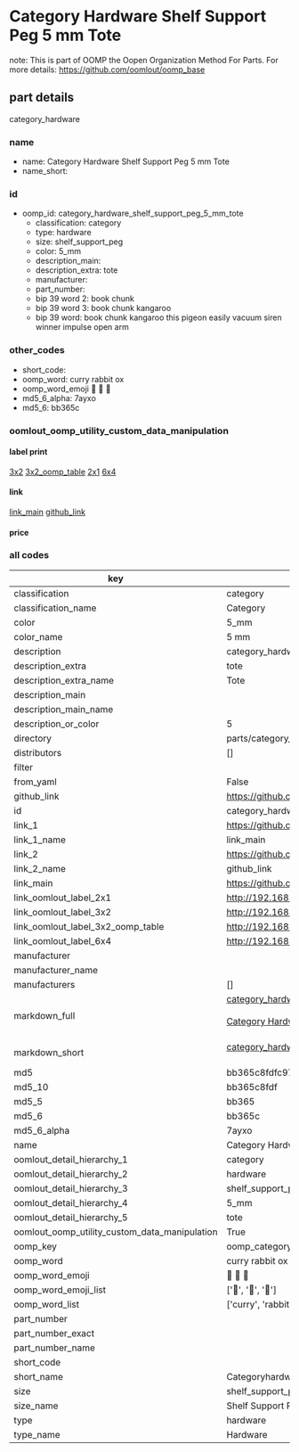 # Category Hardware Shelf Support Peg 5 mm Tote  

note: This is part of OOMP the Oopen Organization Method For Parts. For more details: https://github.com/oomlout/oomp_base

##  part details



category_hardware

### name
* name: Category Hardware Shelf Support Peg 5 mm Tote
* name_short: 
### id
* oomp_id: category_hardware_shelf_support_peg_5_mm_tote
  * classification: category
  * type: hardware
  * size: shelf_support_peg
  * color: 5_mm
  * description_main: 
  * description_extra: tote
  * manufacturer: 
  * part_number: 
  * bip 39 word 2: book chunk
  * bip 39 word 3: book chunk kangaroo
  * bip 39 word: book chunk kangaroo this pigeon easily vacuum siren winner impulse open arm

### other_codes
* short_code: 
* oomp_word: curry rabbit ox
* oomp_word_emoji :curry: :rabbit: :ox:
* md5_6_alpha: 7ayxo
* md5_6: bb365c






### oomlout_oomp_utility_custom_data_manipulation
#### label print
[3x2](http://192.168.1.245:1112/?label=oomp%207ayxo)
[3x2_oomp_table](http://192.168.1.107:1112/?label=oomp%207ayxo)
[2x1](http://192.168.1.242:1112/?label=oomp%207ayxo)
[6x4](http://192.168.1.55:1112/?label=oomp%207ayxo)    

#### link

[link_main](https://github.com/oomlout/oomlout_oomp_current_version_messy/tree/main/parts/category_hardware_shelf_support_peg_5_mm_tote) [github_link](https://github.com/oomlout/oomlout_oomp_part_src/tree/main/parts/category_hardware_shelf_support_peg_5_mm_tote)                             

#### price







### all codes 
| key | value |  
| --- | --- |  
| classification | category |  
| classification_name | Category |  
| color | 5_mm |  
| color_name | 5 mm |  
| description | category_hardware |  
| description_extra | tote |  
| description_extra_name | Tote |  
| description_main |  |  
| description_main_name |  |  
| description_or_color | 5  |  
| directory | parts/category_hardware_shelf_support_peg_5_mm_tote |  
| distributors | [] |  
| filter |  |  
| from_yaml | False |  
| github_link | https://github.com/oomlout/oomlout_oomp_part_src/tree/main/parts/category_hardware_shelf_support_peg_5_mm_tote |  
| id | category_hardware_shelf_support_peg_5_mm_tote |  
| link_1 | https://github.com/oomlout/oomlout_oomp_current_version_messy/tree/main/parts/category_hardware_shelf_support_peg_5_mm_tote |  
| link_1_name | link_main |  
| link_2 | https://github.com/oomlout/oomlout_oomp_part_src/tree/main/parts/category_hardware_shelf_support_peg_5_mm_tote |  
| link_2_name | github_link |  
| link_main | https://github.com/oomlout/oomlout_oomp_current_version_messy/tree/main/parts/category_hardware_shelf_support_peg_5_mm_tote |  
| link_oomlout_label_2x1 | http://192.168.1.242:1112/?label=oomp%207ayxo |  
| link_oomlout_label_3x2 | http://192.168.1.245:1112/?label=oomp%207ayxo |  
| link_oomlout_label_3x2_oomp_table | http://192.168.1.107:1112/?label=oomp%207ayxo |  
| link_oomlout_label_6x4 | http://192.168.1.55:1112/?label=oomp%207ayxo |  
| manufacturer |  |  
| manufacturer_name |  |  
| manufacturers | [] |  
| markdown_full | [category_hardware_shelf_support_peg_5_mm_tote](https://github.com/oomlout/oomlout_oomp_current_version_messy/tree/main/parts/category_hardware_shelf_support_peg_5_mm_tote)<br>[](https://github.com/oomlout/oomlout_oomp_current_version_messy/tree/main/parts/category_hardware_shelf_support_peg_5_mm_tote)<br>[Category Hardware Shelf Support Peg 5 Mm Tote](https://github.com/oomlout/oomlout_oomp_current_version_messy/tree/main/parts/category_hardware_shelf_support_peg_5_mm_tote)<br><br> |  
| markdown_short | [category_hardware_shelf_support_peg_5_mm_tote](https://github.com/oomlout/oomlout_oomp_current_version_messy/tree/main/parts/category_hardware_shelf_support_peg_5_mm_tote)<br><br> |  
| md5 | bb365c8fdfc97e1116525e0cf30a28cc |  
| md5_10 | bb365c8fdf |  
| md5_5 | bb365 |  
| md5_6 | bb365c |  
| md5_6_alpha | 7ayxo |  
| name | Category Hardware Shelf Support Peg 5 mm Tote |  
| oomlout_detail_hierarchy_1 | category |  
| oomlout_detail_hierarchy_2 | hardware |  
| oomlout_detail_hierarchy_3 | shelf_support_peg |  
| oomlout_detail_hierarchy_4 | 5_mm |  
| oomlout_detail_hierarchy_5 | tote |  
| oomlout_oomp_utility_custom_data_manipulation | True |  
| oomp_key | oomp_category_hardware_shelf_support_peg_5_mm_tote |  
| oomp_word | curry rabbit ox |  
| oomp_word_emoji | :curry: :rabbit: :ox: |  
| oomp_word_emoji_list | [':curry:', ':rabbit:', ':ox:'] |  
| oomp_word_list | ['curry', 'rabbit', 'ox'] |  
| part_number |  |  
| part_number_exact |  |  
| part_number_name |  |  
| short_code |  |  
| short_name | Categoryhardware |  
| size | shelf_support_peg |  
| size_name | Shelf Support Peg |  
| type | hardware |  
| type_name | Hardware |  
